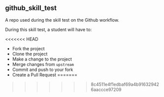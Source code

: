 
## github_skill_test

A repo used during the skill test on the Github workflow.

During this skill test, a student will have to:

<<<<<<< HEAD
* Fork the project
* Clone the project
* Make a change to the project
* Merge changes from `upstream`
* Commit and push to your fork
* Create a Pull Request
=======
>>>>>>> 8c4511e4f1edbaf69a4b916329426aaccce97209
